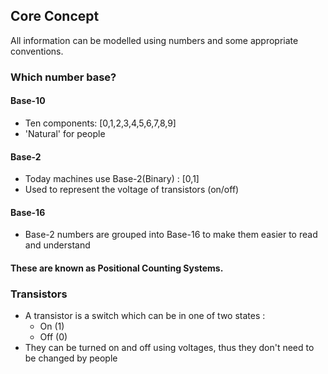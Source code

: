 ## Core Concept 
All information can be modelled using numbers and some appropriate conventions.

### Which number base?
#### Base-10
- Ten components: [0,1,2,3,4,5,6,7,8,9]
- 'Natural' for people

#### Base-2
- Today machines use Base-2(Binary) : [0,1]
- Used to represent the voltage of transistors (on/off)

#### Base-16 
- Base-2 numbers are grouped into Base-16 to make them easier to read and understand

#### These are known as Positional Counting Systems.

### Transistors
- A transistor is a switch which can be in one of two states :
    - On (1)
    - Off (0)
- They can be turned on and off using voltages, thus they don't need to be changed by people
